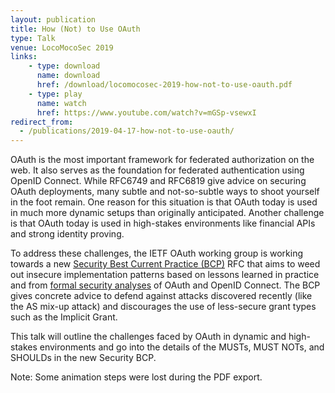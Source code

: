 ```yaml
---
layout: publication
title: How (Not) to Use OAuth
type: Talk
venue: LocoMocoSec 2019
links:
    - type: download
      name: download
      href: /download/locomocosec-2019-how-not-to-use-oauth.pdf
    - type: play
      name: watch
      href: https://www.youtube.com/watch?v=mGSp-vsewxI
redirect_from:
  - /publications/2019-04-17-how-not-to-use-oauth/
---
```


OAuth is the most important framework for federated authorization on
the web. It also serves as the foundation for federated authentication
using OpenID Connect. While RFC6749 and RFC6819 give advice on
securing OAuth deployments, many subtle and not-so-subtle ways to
shoot yourself in the foot remain. One reason for this situation is
that OAuth today is used in much more dynamic setups than originally
anticipated. Another challenge is that OAuth today is used in
high-stakes environments like financial APIs and strong identity
proving.

To address these challenges, the IETF OAuth working group is working
towards a
new
[Security Best Current Practice (BCP)](/publications/2018-12-28-oauth-bcp/)
RFC that aims to weed out insecure implementation patterns based on
lessons learned in practice and from [formal security analyses](/publications/2018-10-19-an-expressive-formal-web-model) of OAuth
and OpenID Connect. The BCP gives concrete advice to defend against
attacks discovered recently (like the AS mix-up attack) and discourages the use of
less-secure grant types such as the Implicit Grant.

This talk will outline the challenges faced by OAuth in dynamic and
high-stakes environments and go into the details of the MUSTs, MUST
NOTs, and SHOULDs in the new Security BCP.

Note: Some animation steps were lost during the PDF export. 
